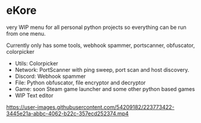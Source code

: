 # eKore
very WIP menu for all personal python projects so everything can be run from one menu.

Currently only has some tools, webhook spammer, portscanner, obfuscator, colorpicker
- Utils: Colorpicker
- Network: PortScanner with ping sweep, port scan and host discovery.
- Discord: Webhook spammer
- File: Python obfuscator, file encryptor and decryptor
- Game: soon Steam game launcher and some other python based games
- WIP Text editor

https://user-images.githubusercontent.com/54209182/223773422-3445e21a-abbc-4062-b22c-357ecd252374.mp4
